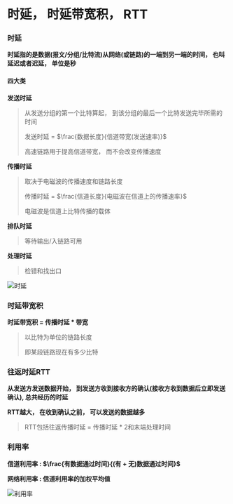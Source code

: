 # 时延， 时延带宽积， RTT

### 

### 时延

**时延指的是数据(报文/分组/比特流)从网络(或链路)的一端到另一端的时间， 也叫延迟或者迟延， 单位是秒**



#### 四大类

**发送时延**

>从发送分组的第一个比特算起， 到该分组的最后一个比特发送完毕所需的时间
>
>发送时延 = $\frac{数据长度}{信道带宽(发送速率)}$
>
>高速链路用于提高信道带宽， 而不会改变传播速度

**传播时延**

>取决于电磁波的传播速度和链路长度
>
>传播时延 = $\frac{信道长度}{电磁波在信道上的传播速率}$
>
>电磁波是信道上比特传播的载体

**排队时延**

>等待输出/入链路可用

**处理时延**

>检错和找出口

![时延](F:\E盘\编程学习\计算机网络\概述\时延.png)



### 时延带宽积

**时延带宽积 = 传播时延 * 带宽**

>以比特为单位的链路长度
>
>即某段链路现在有多少比特



### 往返时延RTT

**从发送方发送数据开始， 到发送方收到接收方的确认(接收方收到数据后立即发送确认), 总共经历的时延**

**RTT越大， 在收到确认之前， 可以发送的数据越多**

>RTT包括往返传播时延 = 传播时延 * 2和末端处理时间



### 利用率

**信道利用率 : $\frac{有数据通过时间}{(有 + 无)数据通过时间}$**

**网络利用率 : 信道利用率的加权平均值**

![利用率](F:\E盘\编程学习\计算机网络\概述\利用率.png)

